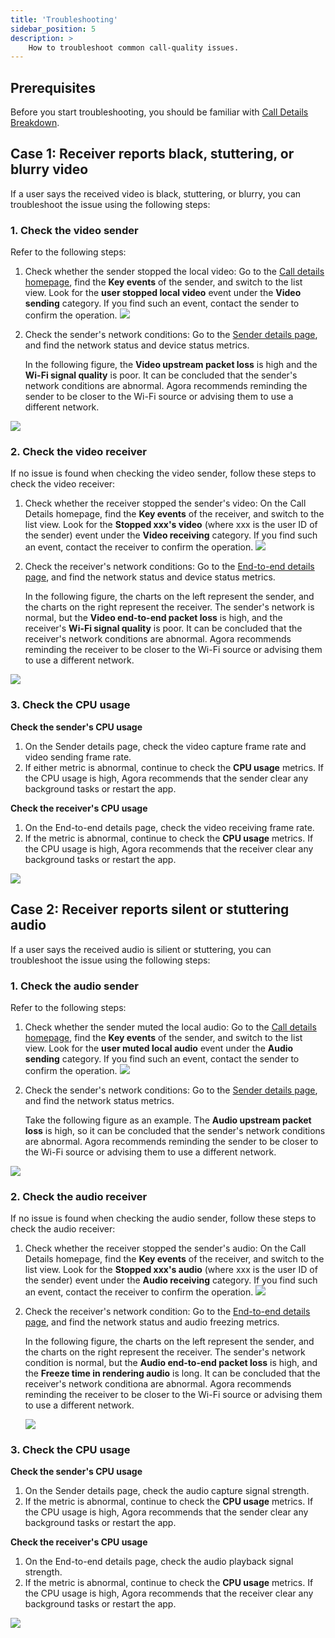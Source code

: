 ```yaml
---
title: 'Troubleshooting'
sidebar_position: 5
description: >
    How to troubleshoot common call-quality issues.
---
```


## Prerequisites

Before you start troubleshooting, you should be familiar with [Call Details Breakdown](./call_search_detail).


## Case 1: Receiver reports black, stuttering, or blurry video

If a user says the received video is black, stuttering, or blurry, you can troubleshoot the issue using the following steps:

### 1. Check the video sender

Refer to the following steps:

1. Check whether the sender stopped the local video: Go to the [Call details homepage](./call_search_detail), find the **Key events** of the sender, and switch to the list view. Look for the **user stopped local video** event under the **Video sending** category. If you find such an event, contact the sender to confirm the operation.
 ![](https://web-cdn.agora.io/docs-files/1658831859143)

2. Check the sender's network conditions: Go to the [Sender details page](./call_search_detail), and find the network status and device status metrics.

   In the following figure, the **Video upstream packet loss** is high and the **Wi-Fi signal quality** is poor. It can be concluded that the sender's network conditions are abnormal. Agora recommends reminding the sender to be closer to the Wi-Fi source or advising them to use a different network.

 ![](https://web-cdn.agora.io/docs-files/1658832351090)

### 2. Check the video receiver

If no issue is found when checking the video sender, follow these steps to check the video receiver:

1. Check whether the receiver stopped the sender's video: On the Call Details homepage, find the **Key events** of the receiver, and switch to the list view. Look for the **Stopped xxx's video** (where xxx is the user ID of the sender) event under the **Video receiving** category. If you find such an event, contact the receiver to confirm the operation.
 ![](https://web-cdn.agora.io/docs-files/1658832861834)

2. Check the receiver's network conditions: Go to the [End-to-end details page](./call_search_detail), and find the network status and device status metrics.

   In the following figure, the charts on the left represent the sender, and the charts on the right represent the receiver. The sender's network is normal, but the **Video end-to-end packet loss** is high, and the receiver's **Wi-Fi signal quality** is poor. It can be concluded that the receiver's network conditions are abnormal. Agora recommends reminding the receiver to be closer to the Wi-Fi source or advising them to use a different network.

 ![](https://web-cdn.agora.io/docs-files/1658832878940)

### 3. Check the CPU usage

**Check the sender's CPU usage**

1. On the Sender details page, check the video capture frame rate and video sending frame rate.
2. If either metric is abnormal, continue to check the **CPU usage** metrics. If the CPU usage is high, Agora recommends that the sender clear any background tasks or restart the app.

**Check the receiver's CPU usage**

1. On the End-to-end details page, check the video receiving frame rate.
2. If the metric is abnormal, continue to check the **CPU usage** metrics. If the CPU usage is high, Agora recommends that the receiver clear any background tasks or restart the app.

![](https://web-cdn.agora.io/docs-files/1658832895138)

## Case 2: Receiver reports silent or stuttering audio

If a user says the received audio is silient or stuttering, you can troubleshoot the issue using the following steps:

### 1. Check the audio sender

Refer to the following steps:

1. Check whether the sender muted the local audio: Go to the [Call details homepage](./call_search_detail), find the **Key events** of the sender, and switch to the list view. Look for the **user muted local audio** event under the **Audio sending** category. If you find such an event, contact the sender to confirm the operation.
 ![](https://web-cdn.agora.io/docs-files/1658832926530)


2. Check the sender's network conditions: Go to the [Sender details page](./call_search_detail), and find the network status metrics.

   Take the following figure as an example. The **Audio upstream packet loss** is high, so it can be concluded that the sender's network conditions are abnormal. Agora recommends reminding the sender to be closer to the Wi-Fi source or advising them to use a different network.

  ![](https://web-cdn.agora.io/docs-files/1658832944922)

### 2. Check the audio receiver

If no issue is found when checking the audio sender, follow these steps to check the audio receiver:

1. Check whether the receiver stopped the sender's audio: On the Call Details homepage, find the **Key events** of the receiver, and switch to the list view. Look for the **Stopped xxx's audio** (where xxx is the user ID of the sender) event under the **Audio receiving** category. If you find such an event, contact the receiver to confirm the operation.
 ![](https://web-cdn.agora.io/docs-files/1658832962166)


2. Check the receiver's network condition: Go to the [End-to-end details page](./call_search_detail), and find the network status and audio freezing metrics.

   In the following figure, the charts on the left represent the sender, and the charts on the right represent the receiver. The sender's network condition is normal, but the **Audio end-to-end packet loss** is high, and the **Freeze time in rendering audio** is long. It can be concluded that the receiver's network conditiona are abnormal. Agora recommends reminding the receiver to be closer to the Wi-Fi source or advising them to use a different network.

   ![](https://web-cdn.agora.io/docs-files/1658833048224)

### 3. Check the CPU usage

**Check the sender's CPU usage**

1. On the Sender details page, check the audio capture signal strength.
2. If the metric is abnormal, continue to check the **CPU usage** metrics. If the CPU usage is high, Agora recommends that the sender clear any background tasks or restart the app.

**Check the receiver's CPU usage**

1. On the End-to-end details page, check the audio playback signal strength.
2. If the metric is abnormal, continue to check the **CPU usage** metrics. If the CPU usage is high, Agora recommends that the receiver clear any background tasks or restart the app.

 ![](https://web-cdn.agora.io/docs-files/1658833061820)



